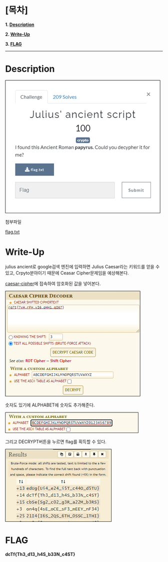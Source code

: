 # [목차]
**1. [Description](#Description)**

**2. [Write-Up](#Write-Up)**

**3. [FLAG](#FLAG)**


***


# **Description**

![](images/2022-05-18-19-25-22.png)

첨부파일

[flag.txt](https://github.com/2jinu/CTFnWargame/blob/main/CTF/%5B2021%5D%20dCTF/Julius'%20ancient%20script/file/flag.txt)


# **Write-Up**

julius ancient로 google검색 엔진에 입력하면 Julius Caesar라는 키워드를 얻을 수 있고, Crpyto분야이기 때문에 Ceasar Cipher문제임을 예상해본다.

[caesar-cipher](https://www.dcode.fr/caesar-cipher)에 접속하여 암호화된 값을 넣어본다.

![](images/2022-05-18-19-25-57.png)

숫자도 있기에 ALPHABET에 숫자도 추가해준다.

![](images/2022-05-18-19-26-04.png)

그리고 DECRYPT버튼을 누르면 flag를 획득할 수 있다.

![](images/2022-05-18-19-26-11.png)


# **FLAG**

**dcTf{Th3_d13_h4S_b33N_c4ST}**
